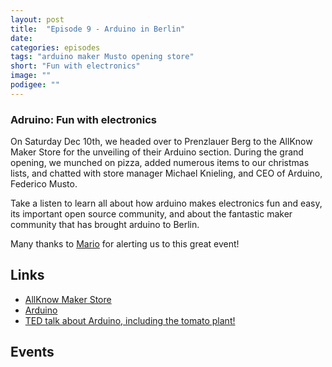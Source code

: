```yaml
---
layout: post
title:  "Episode 9 - Arduino in Berlin"
date:
categories: episodes
tags: "arduino maker Musto opening store"
short: "Fun with electronics"
image: ""
podigee: ""
---
```


### Adruino: Fun with electronics

On Saturday Dec 10th, we headed over to Prenzlauer Berg to the AllKnow Maker Store for the unveiling of their Arduino section. During the grand opening, we munched on pizza, added numerous items to our christmas lists, and chatted with store manager Michael Knieling, and CEO of Arduino, Federico Musto.

Take a listen to learn all about how arduino makes electronics fun and easy, its important open source community, and about the fantastic maker community that has brought arduino to Berlin.

Many thanks to [Mario](https://twitter.com/kidpixo) for alerting us to this great event!

## Links
* [AllKnow Maker Store](https://www.maker-store.de/)
* [Arduino](http://www.arduino.org/)
* [TED talk about Arduino, including the tomato plant!](https://www.youtube.com/watch?v=UoBUXOOdLXY)

## Events


